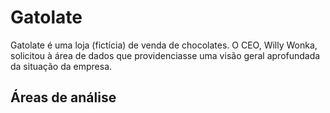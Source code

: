 # Gatolate

Gatolate é uma loja (fictícia) de venda de chocolates. O CEO, Willy Wonka, solicitou à área de dados que providenciasse uma visão geral aprofundada da situação da empresa.

## Áreas de análise



